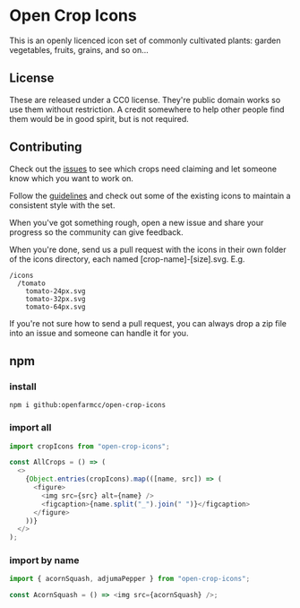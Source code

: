 # Open Crop Icons

This is an openly licenced icon set of commonly cultivated plants: garden vegetables, fruits, grains, and so on...

## License

These are released under a CC0 license. They're public domain works so use them without restriction. A credit somewhere to help other people find them would be in good spirit, but is not required.

## Contributing

Check out the [issues](https://github.com/openfarmcc/open-crop-icons/issues) to see which crops need claiming and let someone know which you want to work on.

Follow the [guidelines](https://github.com/openfarmcc/open-crop-icons/issues/8) and check out some of the existing icons to maintain a consistent style with the set.

When you've got something rough, open a new issue and share your progress so the community can give feedback.

When you're done, send us a pull request with the icons in their own folder of the icons directory, each named [crop-name]-[size].svg. E.g.

```
/icons
  /tomato
    tomato-24px.svg
    tomato-32px.svg
    tomato-64px.svg

```

If you're not sure how to send a pull request, you can always drop a zip file into an issue and someone can handle it for you.

## npm

### install

```
npm i github:openfarmcc/open-crop-icons
```

### import all

```js
import cropIcons from "open-crop-icons";

const AllCrops = () => (
  <>
    {Object.entries(cropIcons).map(([name, src]) => (
      <figure>
        <img src={src} alt={name} />
        <figcaption>{name.split("_").join(" ")}</figcaption>
      </figure>
    ))}
  </>
);
```

### import by name

```js
import { acornSquash, adjumaPepper } from "open-crop-icons";

const AcornSquash = () => <img src={acornSquash} />;
```
